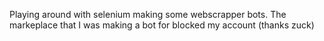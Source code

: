 Playing around with selenium making some webscrapper bots. The markeplace that I was making a bot for blocked my account (thanks zuck)
